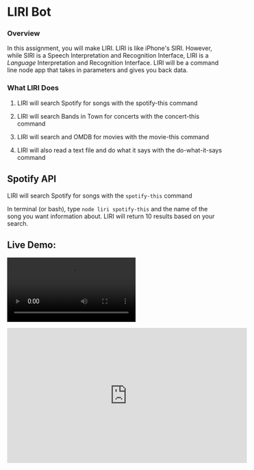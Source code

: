 # LIRI Bot

### Overview

In this assignment, you will make LIRI. LIRI is like iPhone's SIRI. However, while SIRI is a Speech Interpretation and Recognition Interface, LIRI is a _Language_ Interpretation and Recognition Interface. LIRI will be a command line node app that takes in parameters and gives you back data.

### What LIRI Does

1. LIRI will search Spotify for songs with the spotify-this command 

2. LIRI will search Bands in Town for concerts with the concert-this command

3. LIRI will search and OMDB for movies with the movie-this command

4. LIRI will also read a text file and do what it says with the do-what-it-says command

## Spotify API

LIRI will search Spotify for songs with the `spotify-this` command

In terminal (or bash), type `node liri spotify-this` and the name of the song you want information about.  LIRI will return 10 results based on your search.
## Live Demo:

![Video of spotify-this](https://jenerationx.github.com/liri-spotify.mov)

<iframe width="560" height="315" src="https://www.youtube.com/embed/5r5IN0v8IiA" frameborder="0" allow="accelerometer; autoplay; encrypted-media; gyroscope; picture-in-picture" allowfullscreen></iframe>

